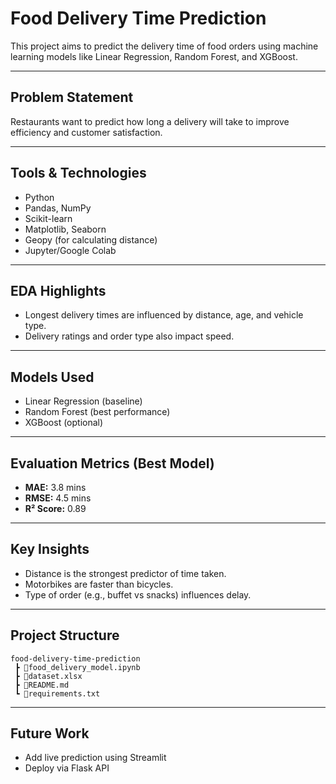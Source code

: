 
# Food Delivery Time Prediction 

This project aims to predict the delivery time of food orders using machine learning models like Linear Regression, Random Forest, and XGBoost.

---

## Problem Statement
Restaurants want to predict how long a delivery will take to improve efficiency and customer satisfaction.

---

##  Tools & Technologies
- Python
- Pandas, NumPy
- Scikit-learn
- Matplotlib, Seaborn
- Geopy (for calculating distance)
- Jupyter/Google Colab

---

## EDA Highlights
- Longest delivery times are influenced by distance, age, and vehicle type.
- Delivery ratings and order type also impact speed.

---

## Models Used
- Linear Regression (baseline)
- Random Forest (best performance)
- XGBoost (optional)

---

##  Evaluation Metrics (Best Model)
- **MAE:** 3.8 mins  
- **RMSE:** 4.5 mins  
- **R² Score:** 0.89  

---

##  Key Insights
- Distance is the strongest predictor of time taken.
- Motorbikes are faster than bicycles.
- Type of order (e.g., buffet vs snacks) influences delay.

---

## Project Structure

```
food-delivery-time-prediction
 ┣ 📜food_delivery_model.ipynb
 ┣ 📜dataset.xlsx
 ┣ 📜README.md
 ┗ 📜requirements.txt
```

---

##  Future Work
- Add live prediction using Streamlit
- Deploy via Flask API
